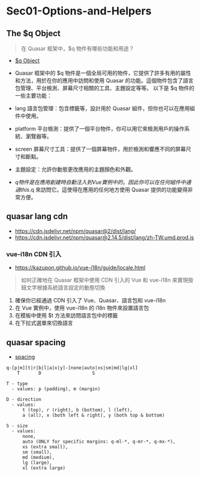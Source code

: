 # Sec01-Options-and-Helpers

## The $q Object

> 在 Quasar 框架中，$q 物件有哪些功能和用途？

- [$q Object](https://quasar.dev/options/the-q-object)
- Quasar 框架中的 $q 物件是一個全局可用的物件，它提供了許多有用的屬性和方法，用於在你的應用中訪問和使用 Quasar
  的功能。這個物件包含了語言包管理、平台檢測、屏幕尺寸相關的工具、主題設定等等。
  以下是 $q 物件的一些主要功能：

- lang 語言包管理：包含標籤等，設計用於 Quasar 組件，但你也可以在應用組件中使用。
- platform 平台檢測：提供了一個平台物件，你可以用它來檢測用戶的操作系統、瀏覽器等。
- screen 屏幕尺寸工具：提供了一個屏幕物件，用於檢測和響應不同的屏幕尺寸和斷點。
- 主題設定：允許你動態更改應用的主題顏色和外觀。
- $q 物件是在應用創建時自動注入到 Vue 實例中的，因此你可以在任何組件中通過 this.$q 來訪問它。這使得在應用的任何地方使用
  Quasar 提供的功能變得非常方便。

## quasar lang cdn

- https://cdn.jsdelivr.net/npm/quasar@2/dist/lang/
- https://cdn.jsdelivr.net/npm/quasar@2.14.5/dist/lang/zh-TW.umd.prod.js

### vue-i18n CDN 引入

- https://kazupon.github.io/vue-i18n/guide/locale.html

> 如何正確地在 Quasar 框架中使用 CDN 引入的 Vue 和 vue-i18n 來實現按鈕文字根據系統語言設定的動態切換

1. 確保你已經通過 CDN 引入了 Vue、Quasar、語言包和 vue-i18n
2. 在 Vue 實例中，使用 vue-i18n 的 i18n 物件來設置語言包
3. 在模板中使用 $t 方法來訪問語言包中的標籤
4. 在下拉式選單來切換語言

## quasar spacing

- [spacing](https://quasar.dev/style/spacing)

```
q-[p|m][t|r|b|l|a|x|y]-[none|auto|xs|sm|md|lg|xl]
    T       D                   S

T - type
  - values: p (padding), m (margin)

D - direction
  - values:
      t (top), r (right), b (bottom), l (left),
      a (all), x (both left & right), y (both top & bottom)

S - size
  - values:
      none,
      auto (ONLY for specific margins: q-ml-*, q-mr-*, q-mx-*),
      xs (extra small),
      sm (small),
      md (medium),
      lg (large),
      xl (extra large)
```